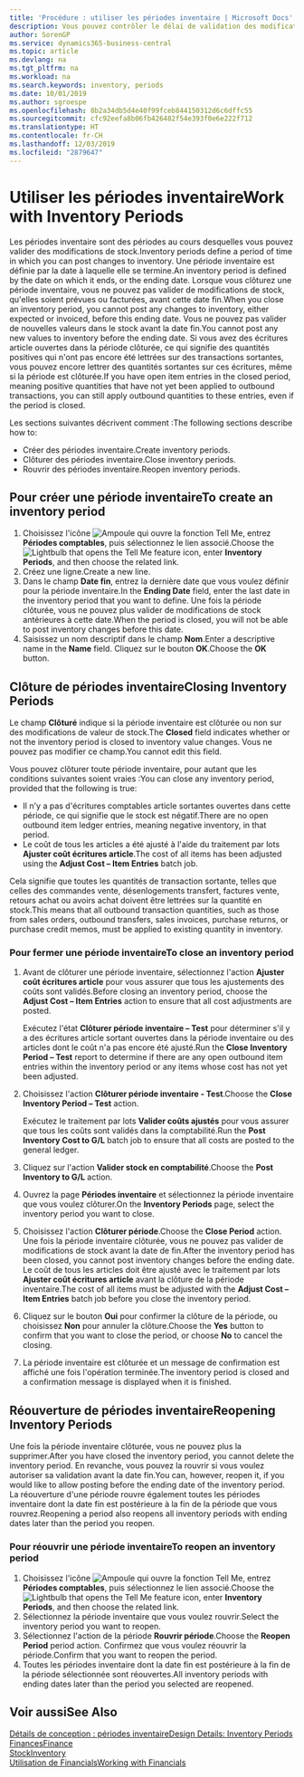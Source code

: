 ```yaml
---
title: 'Procédure : utiliser les périodes inventaire | Microsoft Docs'
description: Vous pouvez contrôler le délai de validation des modifications du stock en définissant des périodes inventaire.
author: SorenGP
ms.service: dynamics365-business-central
ms.topic: article
ms.devlang: na
ms.tgt_pltfrm: na
ms.workload: na
ms.search.keywords: inventory, periods
ms.date: 10/01/2019
ms.author: sgroespe
ms.openlocfilehash: 8b2a34db5d4e40f99fceb844150312d6c6dffc55
ms.sourcegitcommit: cfc92eefa8b06fb426482f54e393f0e6e222f712
ms.translationtype: HT
ms.contentlocale: fr-CH
ms.lasthandoff: 12/03/2019
ms.locfileid: "2879647"
---
```

# <a name="work-with-inventory-periods"></a><span data-ttu-id="2dd8b-103">Utiliser les périodes inventaire</span><span class="sxs-lookup"><span data-stu-id="2dd8b-103">Work with Inventory Periods</span></span>
<span data-ttu-id="2dd8b-104">Les périodes inventaire sont des périodes au cours desquelles vous pouvez valider des modifications de stock.</span><span class="sxs-lookup"><span data-stu-id="2dd8b-104">Inventory periods define a period of time in which you can post changes to inventory.</span></span> <span data-ttu-id="2dd8b-105">Une période inventaire est définie par la date à laquelle elle se termine.</span><span class="sxs-lookup"><span data-stu-id="2dd8b-105">An inventory period is defined by the date on which it ends, or the ending date.</span></span> <span data-ttu-id="2dd8b-106">Lorsque vous clôturez une période inventaire, vous ne pouvez pas valider de modifications de stock, qu'elles soient prévues ou facturées, avant cette date fin.</span><span class="sxs-lookup"><span data-stu-id="2dd8b-106">When you close an inventory period, you cannot post any changes to inventory, either expected or invoiced, before this ending date.</span></span> <span data-ttu-id="2dd8b-107">Vous ne pouvez pas valider de nouvelles valeurs dans le stock avant la date fin.</span><span class="sxs-lookup"><span data-stu-id="2dd8b-107">You cannot post any new values to inventory before the ending date.</span></span> <span data-ttu-id="2dd8b-108">Si vous avez des écritures article ouvertes dans la période clôturée, ce qui signifie des quantités positives qui n'ont pas encore été lettrées sur des transactions sortantes, vous pouvez encore lettrer des quantités sortantes sur ces écritures, même si la période est clôturée.</span><span class="sxs-lookup"><span data-stu-id="2dd8b-108">If you have open item entries in the closed period, meaning positive quantities that have not yet been applied to outbound transactions, you can still apply outbound quantities to these entries, even if the period is closed.</span></span>  

<span data-ttu-id="2dd8b-109">Les sections suivantes décrivent comment :</span><span class="sxs-lookup"><span data-stu-id="2dd8b-109">The following sections describe how to:</span></span>

* <span data-ttu-id="2dd8b-110">Créer des périodes inventaire.</span><span class="sxs-lookup"><span data-stu-id="2dd8b-110">Create inventory periods.</span></span>  
* <span data-ttu-id="2dd8b-111">Clôturer des périodes inventaire.</span><span class="sxs-lookup"><span data-stu-id="2dd8b-111">Close inventory periods.</span></span>  
* <span data-ttu-id="2dd8b-112">Rouvrir des périodes inventaire.</span><span class="sxs-lookup"><span data-stu-id="2dd8b-112">Reopen inventory periods.</span></span>  

## <a name="to-create-an-inventory-period"></a><span data-ttu-id="2dd8b-113">Pour créer une période inventaire</span><span class="sxs-lookup"><span data-stu-id="2dd8b-113">To create an inventory period</span></span>  
1. <span data-ttu-id="2dd8b-114">Choisissez l'icône ![Ampoule qui ouvre la fonction Tell Me](media/ui-search/search_small.png "Dites-moi ce que vous voulez faire"), entrez **Périodes comptables**, puis sélectionnez le lien associé.</span><span class="sxs-lookup"><span data-stu-id="2dd8b-114">Choose the ![Lightbulb that opens the Tell Me feature](media/ui-search/search_small.png "Tell me what you want to do") icon, enter **Inventory Periods**, and then choose the related link.</span></span>  
2. <span data-ttu-id="2dd8b-115">Créez une ligne.</span><span class="sxs-lookup"><span data-stu-id="2dd8b-115">Create a new line.</span></span>  
3. <span data-ttu-id="2dd8b-116">Dans le champ **Date fin**, entrez la dernière date que vous voulez définir pour la période inventaire.</span><span class="sxs-lookup"><span data-stu-id="2dd8b-116">In the **Ending Date** field, enter the last date in the inventory period that you want to define.</span></span> <span data-ttu-id="2dd8b-117">Une fois la période clôturée, vous ne pouvez plus valider de modifications de stock antérieures à cette date.</span><span class="sxs-lookup"><span data-stu-id="2dd8b-117">When the period is closed, you will not be able to post inventory changes before this date.</span></span>  
4. <span data-ttu-id="2dd8b-118">Saisissez un nom descriptif dans le champ **Nom**.</span><span class="sxs-lookup"><span data-stu-id="2dd8b-118">Enter a descriptive name in the **Name** field.</span></span> <span data-ttu-id="2dd8b-119">Cliquez sur le bouton **OK**.</span><span class="sxs-lookup"><span data-stu-id="2dd8b-119">Choose the **OK** button.</span></span>  

## <a name="closing-inventory-periods"></a><span data-ttu-id="2dd8b-120">Clôture de périodes inventaire</span><span class="sxs-lookup"><span data-stu-id="2dd8b-120">Closing Inventory Periods</span></span>  
<span data-ttu-id="2dd8b-121">Le champ **Clôturé** indique si la période inventaire est clôturée ou non sur des modifications de valeur de stock.</span><span class="sxs-lookup"><span data-stu-id="2dd8b-121">The **Closed** field indicates whether or not the inventory period is closed to inventory value changes.</span></span> <span data-ttu-id="2dd8b-122">Vous ne pouvez pas modifier ce champ.</span><span class="sxs-lookup"><span data-stu-id="2dd8b-122">You cannot edit this field.</span></span>  

<span data-ttu-id="2dd8b-123">Vous pouvez clôturer toute période inventaire, pour autant que les conditions suivantes soient vraies :</span><span class="sxs-lookup"><span data-stu-id="2dd8b-123">You can close any inventory period, provided that the following is true:</span></span>  

* <span data-ttu-id="2dd8b-124">Il n'y a pas d'écritures comptables article sortantes ouvertes dans cette période, ce qui signifie que le stock est négatif.</span><span class="sxs-lookup"><span data-stu-id="2dd8b-124">There are no open outbound item ledger entries, meaning negative inventory, in that period.</span></span>  
* <span data-ttu-id="2dd8b-125">Le coût de tous les articles a été ajusté à l'aide du traitement par lots **Ajuster coût écritures article**.</span><span class="sxs-lookup"><span data-stu-id="2dd8b-125">The cost of all items has been adjusted using the **Adjust Cost – Item Entries** batch job.</span></span>  

<span data-ttu-id="2dd8b-126">Cela signifie que toutes les quantités de transaction sortante, telles que celles des commandes vente, désenlogements transfert, factures vente, retours achat ou avoirs achat doivent être lettrées sur la quantité en stock.</span><span class="sxs-lookup"><span data-stu-id="2dd8b-126">This means that all outbound transaction quantities, such as those from sales orders, outbound transfers, sales invoices, purchase returns, or purchase credit memos, must be applied to existing quantity in inventory.</span></span>  

### <a name="to-close-an-inventory-period"></a><span data-ttu-id="2dd8b-127">Pour fermer une période inventaire</span><span class="sxs-lookup"><span data-stu-id="2dd8b-127">To close an inventory period</span></span>  
1. <span data-ttu-id="2dd8b-128">Avant de clôturer une période inventaire, sélectionnez l'action **Ajuster coût écritures article** pour vous assurer que tous les ajustements des coûts sont validés.</span><span class="sxs-lookup"><span data-stu-id="2dd8b-128">Before closing an inventory period, choose the **Adjust Cost – Item Entries** action to ensure that all cost adjustments are posted.</span></span>

     <span data-ttu-id="2dd8b-129">Exécutez l'état **Clôturer période inventaire – Test** pour déterminer s'il y a des écritures article sortant ouvertes dans la période inventaire ou des articles dont le coût n'a pas encore été ajusté.</span><span class="sxs-lookup"><span data-stu-id="2dd8b-129">Run the **Close Inventory Period – Test** report to determine if there are any open outbound item entries within the inventory period or any items whose cost has not yet been adjusted.</span></span>  
2. <span data-ttu-id="2dd8b-130">Choisissez l'action **Clôturer période inventaire - Test**.</span><span class="sxs-lookup"><span data-stu-id="2dd8b-130">Choose the **Close Inventory Period – Test** action.</span></span>  

     <span data-ttu-id="2dd8b-131">Exécutez le traitement par lots **Valider coûts ajustés** pour vous assurer que tous les coûts sont validés dans la comptabilité.</span><span class="sxs-lookup"><span data-stu-id="2dd8b-131">Run the **Post Inventory Cost to G/L** batch job to ensure that all costs are posted to the general ledger.</span></span>  
3. <span data-ttu-id="2dd8b-132">Cliquez sur l'action **Valider stock en comptabilité**.</span><span class="sxs-lookup"><span data-stu-id="2dd8b-132">Choose the **Post Inventory to G/L** action.</span></span>  
4. <span data-ttu-id="2dd8b-133">Ouvrez la page **Périodes inventaire** et sélectionnez la période inventaire que vous voulez clôturer.</span><span class="sxs-lookup"><span data-stu-id="2dd8b-133">On the **Inventory Periods** page, select the inventory period you want to close.</span></span>  
5. <span data-ttu-id="2dd8b-134">Choisissez l'action **Clôturer période**.</span><span class="sxs-lookup"><span data-stu-id="2dd8b-134">Choose the **Close Period** action.</span></span> <span data-ttu-id="2dd8b-135">Une fois la période inventaire clôturée, vous ne pouvez pas valider de modifications de stock avant la date de fin.</span><span class="sxs-lookup"><span data-stu-id="2dd8b-135">After the inventory period has been closed, you cannot post inventory changes before the ending date.</span></span> <span data-ttu-id="2dd8b-136">Le coût de tous les articles doit être ajusté avec le traitement par lots **Ajuster coût écritures article** avant la clôture de la période inventaire.</span><span class="sxs-lookup"><span data-stu-id="2dd8b-136">The cost of all items must be adjusted with the **Adjust Cost – Item Entries** batch job before you close the inventory period.</span></span>  
6. <span data-ttu-id="2dd8b-137">Cliquez sur le bouton **Oui** pour confirmer la clôture de la période, ou choisissez **Non** pour annuler la clôture.</span><span class="sxs-lookup"><span data-stu-id="2dd8b-137">Choose the **Yes** button to confirm that you want to close the period, or choose **No** to cancel the closing.</span></span>  
7. <span data-ttu-id="2dd8b-138">La période inventaire est clôturée et un message de confirmation est affiché une fois l'opération terminée.</span><span class="sxs-lookup"><span data-stu-id="2dd8b-138">The inventory period is closed and a confirmation message is displayed when it is finished.</span></span>  

## <a name="reopening-inventory-periods"></a><span data-ttu-id="2dd8b-139">Réouverture de périodes inventaire</span><span class="sxs-lookup"><span data-stu-id="2dd8b-139">Reopening Inventory Periods</span></span>  
<span data-ttu-id="2dd8b-140">Une fois la période inventaire clôturée, vous ne pouvez plus la supprimer.</span><span class="sxs-lookup"><span data-stu-id="2dd8b-140">After you have closed the inventory period, you cannot delete the inventory period.</span></span> <span data-ttu-id="2dd8b-141">En revanche, vous pouvez la rouvrir si vous voulez autoriser sa validation avant la date fin.</span><span class="sxs-lookup"><span data-stu-id="2dd8b-141">You can, however, reopen it, if you would like to allow posting before the ending date of the inventory period.</span></span> <span data-ttu-id="2dd8b-142">La réouverture d'une période rouvre également toutes les périodes inventaire dont la date fin est postérieure à la fin de la période que vous rouvrez.</span><span class="sxs-lookup"><span data-stu-id="2dd8b-142">Reopening a period also reopens all inventory periods with ending dates later than the period you reopen.</span></span>  

### <a name="to-reopen-an-inventory-period"></a><span data-ttu-id="2dd8b-143">Pour réouvrir une période inventaire</span><span class="sxs-lookup"><span data-stu-id="2dd8b-143">To reopen an inventory period</span></span>  
1. <span data-ttu-id="2dd8b-144">Choisissez l'icône ![Ampoule qui ouvre la fonction Tell Me](media/ui-search/search_small.png "Dites-moi ce que vous voulez faire"), entrez **Périodes comptables**, puis sélectionnez le lien associé.</span><span class="sxs-lookup"><span data-stu-id="2dd8b-144">Choose the ![Lightbulb that opens the Tell Me feature](media/ui-search/search_small.png "Tell me what you want to do") icon, enter **Inventory Periods**, and then choose the related link.</span></span>  
2. <span data-ttu-id="2dd8b-145">Sélectionnez la période inventaire que vous voulez rouvrir.</span><span class="sxs-lookup"><span data-stu-id="2dd8b-145">Select the inventory period you want to reopen.</span></span>  
3. <span data-ttu-id="2dd8b-146">Sélectionnez l'action de la période **Rouvrir période**.</span><span class="sxs-lookup"><span data-stu-id="2dd8b-146">Choose the **Reopen Period** period action.</span></span> <span data-ttu-id="2dd8b-147">Confirmez que vous voulez réouvrir la période.</span><span class="sxs-lookup"><span data-stu-id="2dd8b-147">Confirm that you want to reopen the period.</span></span>  
4. <span data-ttu-id="2dd8b-148">Toutes les périodes inventaire dont la date fin est postérieure à la fin de la période sélectionnée sont réouvertes.</span><span class="sxs-lookup"><span data-stu-id="2dd8b-148">All inventory periods with ending dates later than the period you selected are reopened.</span></span>  

## <a name="see-also"></a><span data-ttu-id="2dd8b-149">Voir aussi</span><span class="sxs-lookup"><span data-stu-id="2dd8b-149">See Also</span></span>  
[<span data-ttu-id="2dd8b-150">Détails de conception : périodes inventaire</span><span class="sxs-lookup"><span data-stu-id="2dd8b-150">Design Details: Inventory Periods</span></span>](design-details-inventory-periods.md)  
[<span data-ttu-id="2dd8b-151">Finances</span><span class="sxs-lookup"><span data-stu-id="2dd8b-151">Finance</span></span>](finance.md)  
[<span data-ttu-id="2dd8b-152">Stock</span><span class="sxs-lookup"><span data-stu-id="2dd8b-152">Inventory</span></span>](inventory-manage-inventory.md)  
[<span data-ttu-id="2dd8b-153">Utilisation de Financials</span><span class="sxs-lookup"><span data-stu-id="2dd8b-153">Working with Financials</span></span>](ui-work-product.md)
